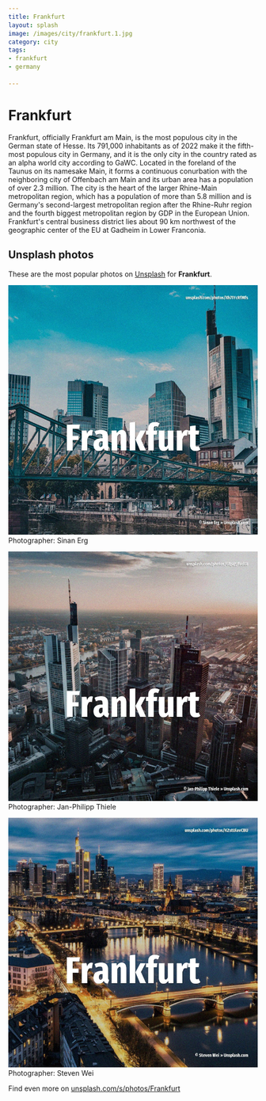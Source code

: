 ```yaml
---
title: Frankfurt
layout: splash
image: /images/city/frankfurt.1.jpg
category: city
tags:
- frankfurt
- germany

---
```

# Frankfurt

Frankfurt, officially Frankfurt am Main, is the most populous city in the German state of Hesse. Its 791,000 inhabitants as of 2022 make it the fifth-most populous city in Germany, and it is the  only city in the country rated as an alpha world city according to GaWC. Located in the foreland of the Taunus on its namesake Main, it forms a continuous conurbation with  the neighboring city of Offenbach am Main and its urban area has a population of over 2.3 million. The city is the heart of the larger Rhine-Main metropolitan region, which has a population of more  than 5.8 million and is Germany's second-largest metropolitan region after the Rhine-Ruhr region  and the fourth biggest metropolitan region by GDP in the European Union. Frankfurt's central business district lies about 90 km  northwest of the geographic center of the  EU at Gadheim in Lower Franconia. 

 
## Unsplash photos
These are the most popular photos on [Unsplash](https://unsplash.com) for **Frankfurt**.
 
![Frankfurt](/images/city/frankfurt.1.jpg)
Photographer:  Sinan Erg
 
![Frankfurt](/images/city/frankfurt.2.jpg)
Photographer:  Jan-Philipp Thiele
 
![Frankfurt](/images/city/frankfurt.3.jpg)
Photographer:  Steven Wei
 
Find even more on [unsplash.com/s/photos/Frankfurt](https://unsplash.com/s/photos/Frankfurt)
 

